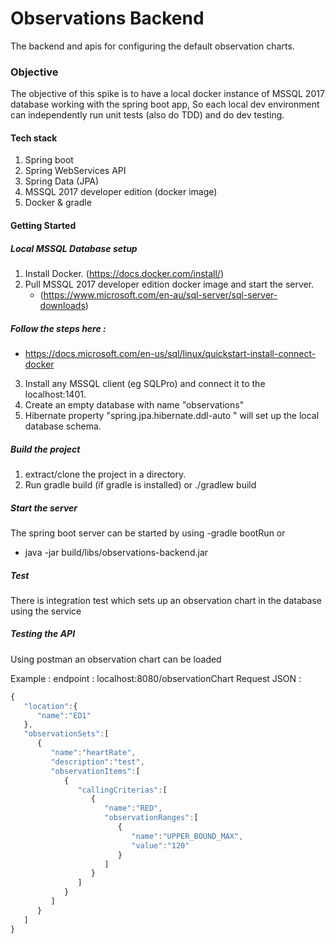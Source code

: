 # Observations Backend
The backend and apis for configuring the default observation charts.

### Objective
The objective of this spike is to have a local docker instance of MSSQL 2017 database working with the spring boot app,
So each local dev environment can independently run unit tests (also do TDD) and do dev testing.

#### Tech stack
1. Spring boot
2. Spring WebServices API
3. Spring Data (JPA)
4. MSSQL 2017 developer edition (docker image)
5. Docker & gradle


#### Getting Started

##### Local MSSQL Database setup
1. Install Docker. (https://docs.docker.com/install/)
2. Pull MSSQL 2017 developer edition docker image and start the server.
    - (https://www.microsoft.com/en-au/sql-server/sql-server-downloads)

##### Follow the steps here :
 - https://docs.microsoft.com/en-us/sql/linux/quickstart-install-connect-docker
3. Install any MSSQL client (eg SQLPro) and connect it to the localhost:1401.
4. Create an empty database with name "observations"
5. Hibernate property "spring.jpa.hibernate.ddl-auto " will set up the local database schema.

##### Build the project
1. extract/clone the project in a directory.
2. Run gradle build (if gradle is installed) or ./gradlew build

##### Start the server
The spring boot server can be started by using
  -gradle bootRun
  or
  - java -jar build/libs/observations-backend.jar

##### Test
There is integration test which sets up an observation chart in the database using the service

##### Testing the API
Using postman an observation chart can be loaded

Example :
endpoint : localhost:8080/observationChart
Request JSON :

```javascript
{
   "location":{
      "name":"ED1"
   },
   "observationSets":[
      {
         "name":"heartRate",
         "description":"test",
         "observationItems":[
            {
               "callingCriterias":[
                  {
                     "name":"RED",
                     "observationRanges":[
                        {
                           "name":"UPPER_BOUND_MAX",
                           "value":"120"
                        }
                     ]
                  }
               ]
            }
         ]
      }
   ]
}






